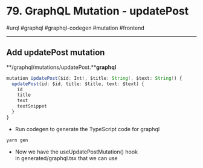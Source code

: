 # 79. GraphQL Mutation - updatePost

#urql #graphql #graphql-codegen #mutation #frontend

* * *

## Add updatePost mutation

**/graphql/mutations/updatePost.****graphql**

```typescript
mutation UpdatePost($id: Int!, $title: String!, $text: String!) {
  updatePost(id: $id, title: $title, text: $text) {
    id
    title
    text
    textSnippet
  }
}
```

  

- Run codegen to generate the TypeScript code for graphql

  

```typescript
yarn gen
```

  

- Now we have the useUpdatePostMutation() hook in generated/graphql.tsx ⁠that we can use
